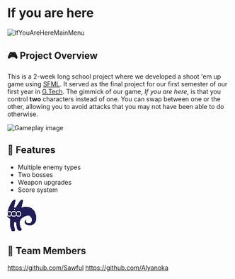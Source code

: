 # If you are here

![IfYouAreHereMainMenu](https://i.ibb.co/1txZBFf2/If-You-Are-Here-Main-Menu.png)

## 🎮 Project Overview
This is a 2-week long school project where we developed a shoot 'em up game using [SFML](https://www.sfml-dev.org/). It served as the final project for our first semester of our first year in [G.Tech](https://gamingcampus.fr/ecoles/ecole-developpeur-jeux-video-g-tech.html).
The gimmick of our game, *If you are here*, is that you control **two** characters instead of one. You can swap between one or the other, allowing you to avoid attacks that you may not have been able to do otherwise.



![Gameplay image](https://i.ibb.co/jkLtPcYp/image.png)

## 🚀 Features
- Multiple enemy types
- Two bosses
- Weapon upgrades
- Score system

![One of the enemies](./res/bigger_enemy_critter3_triple_idle.png)
## 👥 Team Members
https://github.com/Sawful
https://github.com/Alyanoka
